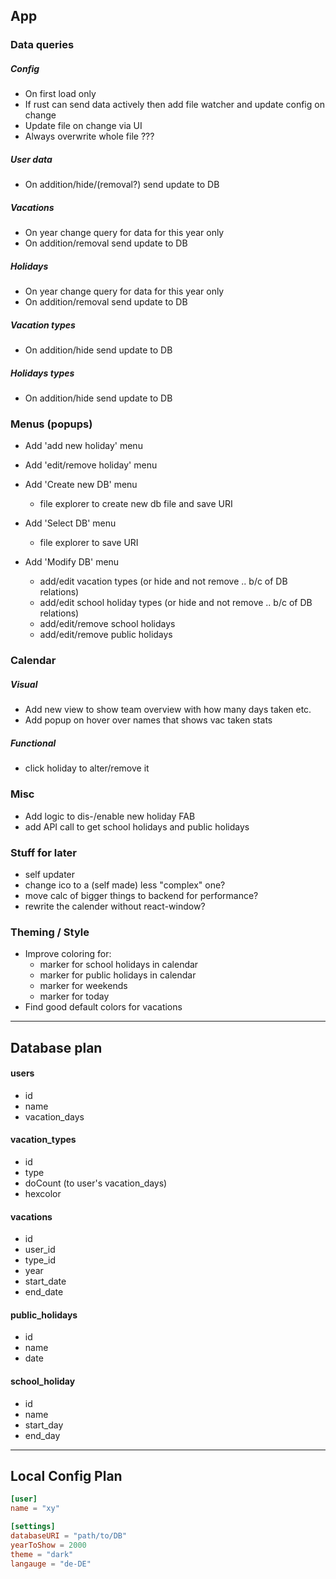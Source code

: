 ## App

### Data queries

##### Config

- On first load only
- If rust can send data actively then add file watcher and update config on change
- Update file on change via UI
- Always overwrite whole file ???

##### User data

- On addition/hide/(removal?) send update to DB

##### Vacations

- On year change query for data for this year only
- On addition/removal send update to DB

##### Holidays

- On year change query for data for this year only
- On addition/removal send update to DB

##### Vacation types

- On addition/hide send update to DB

##### Holidays types

- On addition/hide send update to DB

### Menus (popups)

- Add 'add new holiday' menu
- Add 'edit/remove holiday' menu

- Add 'Create new DB' menu
  - file explorer to create new db file and save URI
- Add 'Select DB' menu
  - file explorer to save URI
- Add 'Modify DB' menu
  - add/edit vacation types
    (or hide and not remove .. b/c of DB relations)
  - add/edit school holiday types
    (or hide and not remove .. b/c of DB relations)
  - add/edit/remove school holidays
  - add/edit/remove public holidays

### Calendar

##### Visual

- Add new view to show team overview with how many days taken etc.
- Add popup on hover over names that shows vac taken stats

##### Functional

- click holiday to alter/remove it

### Misc

- Add logic to dis-/enable new holiday FAB
- add API call to get school holidays and public holidays

### Stuff for later

- self updater
- change ico to a (self made) less "complex" one?
- move calc of bigger things to backend for performance?
- rewrite the calender without react-window?

### Theming / Style

- Improve coloring for:
  - marker for school holidays in calendar
  - marker for public holidays in calendar
  - marker for weekends
  - marker for today
- Find good default colors for vacations

---

## Database plan

#### users

- id
- name
- vacation_days

#### vacation_types

- id
- type
- doCount (to user's vacation_days)
- hexcolor

#### vacations

- id
- user_id
- type_id
- year
- start_date
- end_date

#### public_holidays

- id
- name
- date

#### school_holiday

- id
- name
- start_day
- end_day

---

## Local Config Plan

```toml
[user]
name = "xy"

[settings]
databaseURI = "path/to/DB"
yearToShow = 2000
theme = "dark"
langauge = "de-DE"
```
